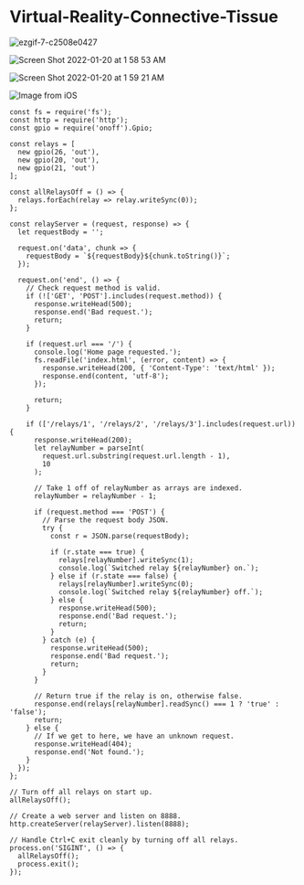 # Virtual-Reality-Connective-Tissue


![ezgif-7-c2508e0427](https://user-images.githubusercontent.com/444888/150306532-bf11af13-1b0a-4d2d-97e4-647b6105a7b3.gif)

![Screen Shot 2022-01-20 at 1 58 53 AM](https://user-images.githubusercontent.com/444888/150306562-a3c2f98e-9790-49e3-8add-ea4a5c51793b.png)

![Screen Shot 2022-01-20 at 1 59 21 AM](https://user-images.githubusercontent.com/444888/150306592-528281ac-6e14-4c7f-867c-88d9ba7be310.png)

![Image from iOS](https://user-images.githubusercontent.com/444888/150307233-bdf7d046-8547-4195-9ed6-73dbd185a517.jpg)

```
const fs = require('fs');
const http = require('http');
const gpio = require('onoff').Gpio;

const relays = [
  new gpio(26, 'out'),
  new gpio(20, 'out'),
  new gpio(21, 'out')
];

const allRelaysOff = () => {
  relays.forEach(relay => relay.writeSync(0));
};

const relayServer = (request, response) => {
  let requestBody = '';

  request.on('data', chunk => {
    requestBody = `${requestBody}${chunk.toString()}`;
  });

  request.on('end', () => {
    // Check request method is valid.
    if (!['GET', 'POST'].includes(request.method)) {
      response.writeHead(500);
      response.end('Bad request.');
      return;
    }

    if (request.url === '/') {
      console.log('Home page requested.');
      fs.readFile('index.html', (error, content) => {
        response.writeHead(200, { 'Content-Type': 'text/html' });
        response.end(content, 'utf-8');
      });

      return;
    }

    if (['/relays/1', '/relays/2', '/relays/3'].includes(request.url)) {
      response.writeHead(200);
      let relayNumber = parseInt(
        request.url.substring(request.url.length - 1),
        10
      );

      // Take 1 off of relayNumber as arrays are indexed.
      relayNumber = relayNumber - 1;

      if (request.method === 'POST') {
        // Parse the request body JSON.
        try {
          const r = JSON.parse(requestBody);

          if (r.state === true) {
            relays[relayNumber].writeSync(1);
            console.log(`Switched relay ${relayNumber} on.`);
          } else if (r.state === false) {
            relays[relayNumber].writeSync(0);
            console.log(`Switched relay ${relayNumber} off.`);
          } else {
            response.writeHead(500);
            response.end('Bad request.');
            return;
          }
        } catch (e) {
          response.writeHead(500);
          response.end('Bad request.');
          return;
        }
      }

      // Return true if the relay is on, otherwise false.
      response.end(relays[relayNumber].readSync() === 1 ? 'true' : 'false');
      return;
    } else {
      // If we get to here, we have an unknown request.
      response.writeHead(404);
      response.end('Not found.');
    }
  });
};

// Turn off all relays on start up.
allRelaysOff();

// Create a web server and listen on 8888.
http.createServer(relayServer).listen(8888);

// Handle Ctrl+C exit cleanly by turning off all relays.
process.on('SIGINT', () => {
  allRelaysOff();
  process.exit();
});

```
